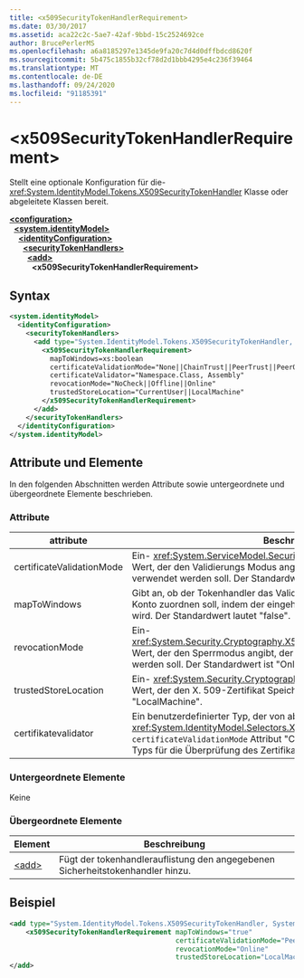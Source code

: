 ```yaml
---
title: <x509SecurityTokenHandlerRequirement>
ms.date: 03/30/2017
ms.assetid: aca22c2c-5ae7-42af-9bbd-15c2524692ce
author: BrucePerlerMS
ms.openlocfilehash: a6a8185297e1345de9fa20c7d4d0dffbdcd8620f
ms.sourcegitcommit: 5b475c1855b32cf78d2d1bbb4295e4c236f39464
ms.translationtype: MT
ms.contentlocale: de-DE
ms.lasthandoff: 09/24/2020
ms.locfileid: "91185391"
---
```

# \<x509SecurityTokenHandlerRequirement>

Stellt eine optionale Konfiguration für die- <xref:System.IdentityModel.Tokens.X509SecurityTokenHandler> Klasse oder abgeleitete Klassen bereit.  
  
[**\<configuration>**](../configuration-element.md)\
&nbsp;&nbsp;[**\<system.identityModel>**](system-identitymodel.md)\
&nbsp;&nbsp;&nbsp;&nbsp;[**\<identityConfiguration>**](identityconfiguration.md)\
&nbsp;&nbsp;&nbsp;&nbsp;&nbsp;&nbsp;[**\<securityTokenHandlers>**](securitytokenhandlers.md)\
&nbsp;&nbsp;&nbsp;&nbsp;&nbsp;&nbsp;&nbsp;&nbsp;[**\<add>**](add.md)\
&nbsp;&nbsp;&nbsp;&nbsp;&nbsp;&nbsp;&nbsp;&nbsp;&nbsp;&nbsp;**\<x509SecurityTokenHandlerRequirement>**  
  
## <a name="syntax"></a>Syntax  
  
```xml  
<system.identityModel>  
  <identityConfiguration>  
    <securityTokenHandlers>  
      <add type="System.IdentityModel.Tokens.X509SecurityTokenHandler, System.IdentityModel">  
        <x509SecurityTokenHandlerRequirement>  
          mapToWindows=xs:boolean  
          certificateValidationMode="None||ChainTrust||PeerTrust||PeerOrChainTrust||Custom"  
          certificateValidator="Namespace.Class, Assembly"  
          revocationMode="NoCheck||Offline||Online"  
          trustedStoreLocation="CurrentUser||LocalMachine"  
        </x509SecurityTokenHandlerRequirement>  
      </add>  
    </securityTokenHandlers>  
  </identityConfiguration>  
</system.identityModel>  
```  
  
## <a name="attributes-and-elements"></a>Attribute und Elemente  

 In den folgenden Abschnitten werden Attribute sowie untergeordnete und übergeordnete Elemente beschrieben.  
  
### <a name="attributes"></a>Attribute  
  
|attribute|Beschreibung|  
|---------------|-----------------|  
|certificateValidationMode|Ein- <xref:System.ServiceModel.Security.X509CertificateValidationMode> Wert, der den Validierungs Modus angibt, der für das X. 509-Zertifikat verwendet werden soll. Der Standardwert ist "Peer-ChainTrust".|  
|mapToWindows|Gibt an, ob der Tokenhandler das Validierungs Token einem Windows-Konto zuordnen soll, indem der eingehende UPN-Anspruch verwendet wird. Der Standardwert lautet "false".|  
|revocationMode|Ein- <xref:System.Security.Cryptography.X509Certificates.X509RevocationMode> Wert, der den Sperrmodus angibt, der für das X. 509-Zertifikat verwendet werden soll. Der Standardwert ist "Online".|  
|trustedStoreLocation|Ein- <xref:System.Security.Cryptography.X509Certificates.StoreLocation> Wert, der den X. 509-Zertifikat Speicher angibt. Der Standardwert ist "LocalMachine".|  
|certifikatevalidator|Ein benutzerdefinierter Typ, der von abgeleitet wird <xref:System.IdentityModel.Selectors.X509CertificateValidator> . Wenn das `certificateValidationMode` Attribut "Custom" ist, wird eine Instanz dieses Typs für die Überprüfung des Zertifikat Ausstellers verwendet.|  
  
### <a name="child-elements"></a>Untergeordnete Elemente  

 Keine  
  
### <a name="parent-elements"></a>Übergeordnete Elemente  
  
|Element|Beschreibung|  
|-------------|-----------------|  
|[\<add>](add.md)|Fügt der tokenhandlerauflistung den angegebenen Sicherheitstokenhandler hinzu.|  
  
## <a name="example"></a>Beispiel  
  
```xml  
<add type="System.IdentityModel.Tokens.X509SecurityTokenHandler, System.IdentityModel">  
    <x509SecurityTokenHandlerRequirement mapToWindows="true"
                                         certificateValidationMode="PeerOrChainTrust"
                                         revocationMode="Online"
                                         trustedStoreLocation="LocalMachine" />  
</add>  
```

